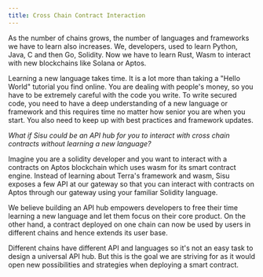 ```yaml
---
title: Cross Chain Contract Interaction
---
```

As the number of chains grows, the number of languages and frameworks we have to learn also increases. We, developers, used to learn Python, Java, C and then Go, Solidity. Now we have to learn Rust, Wasm to interact with new blockchains like Solana or Aptos.

Learning a new language takes time. It is a lot more than taking a "Hello World" tutorial you find online. You are dealing with people's money, so you have to be extremely careful with the code you write.
To write secured code, you need to have a deep understanding of a new language or framework and this requires time no matter how senior you are when you start. You also need to keep up with best practices and framework updates.

*What if Sisu could be an API hub for you to interact with cross chain contracts without learning a new language?*

Imagine you are a solidity developer and you want to interact with a contracts on Aptos blockchain which uses wasm for its smart contract engine. Instead of learning about Terra's framework and wasm, Sisu exposes a few API at our gateway so that you can interact with contracts on Aptos through our gateway using your familiar Solidity language.

We believe building an API hub empowers developers to free their time learning a new language and let them focus on their core product. On the other hand, a contract deployed on one chain can now be used by users in different chains and hence extends its user base.

Different chains have different API and languages so it's not an easy task to design a universal API hub. But this is the goal we are striving for as it would open new possibilities and strategies when deploying a smart contract.
